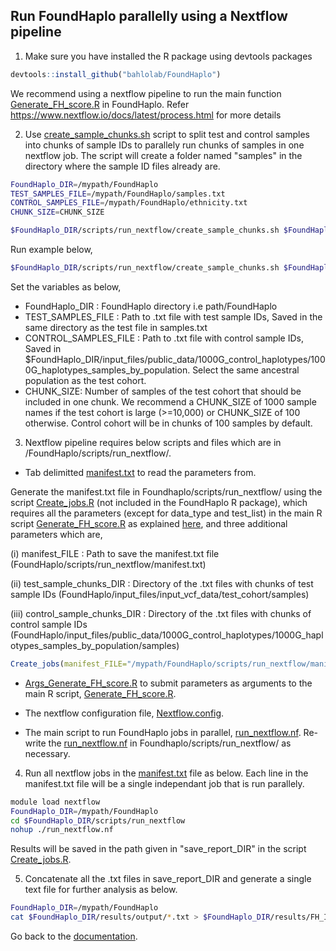 ## Run FoundHaplo parallelly using a Nextflow pipeline

1. Make sure you have installed the R package using devtools packages

```R
devtools::install_github("bahlolab/FoundHaplo")
```

We recommend using a nextflow pipeline to run the main function [Generate_FH_score.R](https://github.com/bahlolab/FoundHaplo/blob/main/R/Generate_FH_score.R) in FoundHaplo. Refer https://www.nextflow.io/docs/latest/process.html for more details

2. Use [create_sample_chunks.sh](https://github.com/bahlolab/FoundHaplo/blob/main/scripts/run_nextflow/create_sample_chunks.sh) script to split test and control samples into chunks of sample IDs to parallely run chunks of samples in one nextflow job. The script will create a folder named "samples" in the directory where the sample ID files already are. 

```bash
FoundHaplo_DIR=/mypath/FoundHaplo
TEST_SAMPLES_FILE=/mypath/FoundHaplo/samples.txt
CONTROL_SAMPLES_FILE=/mypath/FoundHaplo/ethnicity.txt
CHUNK_SIZE=CHUNK_SIZE

$FoundHaplo_DIR/scripts/run_nextflow/create_sample_chunks.sh $FoundHaplo_DIR $TEST_SAMPLES_FILE $CONTROL_SAMPLES_FILE $CHUNK_SIZE
```
Run example below,

```bash
$FoundHaplo_DIR/scripts/run_nextflow/create_sample_chunks.sh $FoundHaplo_DIR $FoundHaplo_DIR/input_files/input_vcf_data/test_cohort/samples.txt $FoundHaplo_DIR/input_files/public_data/1000G_control_haplotypes/1000G_haplotypes_samples_by_population/EUR.txt 100
```

Set the variables as below,

* FoundHaplo_DIR : FoundHaplo directory i.e path/FoundHaplo
* TEST_SAMPLES_FILE : Path to .txt file with test sample IDs, Saved in the same directory as the test file in samples.txt
* CONTROL_SAMPLES_FILE :  Path to .txt file with control sample IDs, Saved in $FoundHaplo_DIR/input_files/public_data/1000G_control_haplotypes/1000G_haplotypes_samples_by_population. Select the same ancestral population as the test cohort.
* CHUNK_SIZE: Number of samples of the test cohort that should be included in one chunk. We recommend a CHUNK_SIZE of 1000 sample names if the test cohort is large (>=10,000) or CHUNK_SIZE of 100 otherwise. Control cohort will be in chunks of 100 samples by default.

3. Nextflow pipeline requires below scripts and files which are in /FoundHaplo/scripts/run_nextflow/.

* Tab delimitted [manifest.txt](https://github.com/bahlolab/FoundHaplo/blob/main/scripts/run_nextflow/manifest.txt) to read the parameters from.

Generate the manifest.txt file in Foundhaplo/scripts/run_nextflow/ using the script [Create_jobs.R](https://github.com/bahlolab/FoundHaplo/blob/main/scripts/run_nextflow/Create_jobs.R) (not included in the FoundHaplo R package), which requires all the parameters (except for data_type and test_list) in the main R script [Generate_FH_score.R](https://github.com/bahlolab/FoundHaplo/blob/main/R/Generate_FH_score.R) as explained [here](https://github.com/bahlolab/FoundHaplo/blob/main/Documentation/Parameters%20in%20the%20Generate_FH_score.md), and three additional parameters which are,

(i) manifest_FILE : Path to save the manifest.txt file (FoundHaplo/scripts/run_nextflow/manifest.txt)

(ii) test_sample_chunks_DIR : Directory of the .txt files with chunks of test sample IDs (FoundHaplo/input_files/input_vcf_data/test_cohort/samples)

(iii) control_sample_chunks_DIR : Directory of the .txt files with chunks of control sample IDs (FoundHaplo/input_files/public_data/1000G_control_haplotypes/1000G_haplotypes_samples_by_population/samples)

```R
Create_jobs(manifest_FILE="/mypath/FoundHaplo/scripts/run_nextflow/manifest.txt",test_sample_chunks_DIR="/mypath/FoundHaplo/input_files/input_vcf_data/test_cohort/samples",control_sample_chunks_DIR="/mypath/FoundHaplo/input_files/public_data/1000G_control_haplotypes/1000G_haplotypes_samples_by_population/samples",source_of_disease_haplotypes="directory",db_port="invalid",db_host="invalid",db_password="invalid",db_name="invalid",db_unix_socket="invalid",DCV="FAME1.chr8.119379052",minor_allele_cutoff=0,gen_allele_mismatch_rate=0.01,MA_cutoff=-0.4,meiosis=1,imputation_quality_score_cutoff_test=0,frequency_type="EUR",geneticMap_DIR="/mypath/FoundHaplo/input_files/public_data/genetic_map_HapMapII_GRCh37",disease_files_DIR="/mypath/FoundHaplo/input_files/input_vcf_data/disease_haplotypes",test_file="/mypath/FoundHaplo/input_files/input_vcf_data/test_cohort/imputed_phased_FAME1_test_cohort.snp.0.98.sample.0.98.chr8.imputed.trimmed.vcf.gz",test_name="example_test",controls_file_DIR="/mypath/FoundHaplo/input_files/public_data/1000G_control_haplotypes/1000G_haplotypes_by_variant/EUR",save_report_DIR="/mypath/FoundHaplo/results/output",TEMP_DIR="/mypath/FoundHaplo/temp")
```

* [Args_Generate_FH_score.R](https://github.com/bahlolab/FoundHaplo/blob/main/scripts/run_nextflow/Args_Generate_FH_score.R) to submit parameters as arguments to the main R script, [Generate_FH_score.R](https://github.com/bahlolab/FoundHaplo/blob/main/R/Generate_FH_score.R). 

* The nextflow configuration file, [Nextflow.config](https://github.com/bahlolab/FoundHaplo/blob/main/scripts/run_nextflow/nextflow.config).
* The main script to run FoundHaplo jobs in parallel, [run_nextflow.nf](https://github.com/bahlolab/FoundHaplo/blob/main/scripts/run_nextflow/run_nextflow.nf). Re-write the [run_nextflow.nf](https://github.com/bahlolab/FoundHaplo/blob/main/scripts/run_nextflow/run_nextflow.nf) in Foundhaplo/scripts/run_nextflow/ as necessary.

4. Run all nextflow jobs in the [manifest.txt](https://github.com/bahlolab/FoundHaplo/blob/main/scripts/run_nextflow/manifest.txt) file as below. Each line in the manifest.txt file will be a single independant job that is run parallely.
```bash
module load nextflow
FoundHaplo_DIR=/mypath/FoundHaplo
cd $FoundHaplo_DIR/scripts/run_nextflow
nohup ./run_nextflow.nf
```

Results will be saved in the path given in "save_report_DIR" in the script [Create_jobs.R](https://github.com/bahlolab/FoundHaplo/blob/main/scripts/run_nextflow/Create_jobs.R).

5. Concatenate all the .txt files in save_report_DIR and generate a single text file for further analysis as below.

```bash
FoundHaplo_DIR=/mypath/FoundHaplo
cat $FoundHaplo_DIR/results/output/*.txt > $FoundHaplo_DIR/results/FH_IBD_scores/results.txt 
```

Go back to the [documentation](https://github.com/bahlolab/FoundHaplo/blob/main/Documentation/Guide%20to%20run%20FoundHaplo.md).
